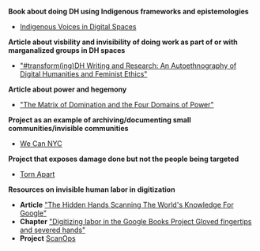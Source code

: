 
**Book about doing DH using Indigenous frameworks and epistemologies**
- [Indigenous Voices in Digital Spaces](https://upcolorado.com/utah-state-university-press/item/6611-indigenous-voices-in-digital-spaces )

**Article about visbility and invisibility of doing work as part of or with marganalized groups in DH spaces** 
- ["#transform(ing)DH Writing and Research: An Autoethnography of Digital Humanities and Feminist Ethics"](http://digitalhumanities.org:8081/dhq/vol/9/2/000209/000209.html)

**Article about power and hegemony** 
- ["The Matrix of Domination and the Four Domains of Power"](https://blackfeminisms.com/matrix/)

**Project as an example of archiving/documenting small communities/invisible communities** 
- [We Can NYC](https://canners.nyc/)
   
**Project that exposes damage done but not the people being targeted**
- [Torn Apart](https://xpmethod.columbia.edu/torn-apart/volume/2/index)
   
**Resources on invisible human labor in digitization**
- **Article** ["The Hidden Hands Scanning The World's Knowledge For Google"](https://www.buzzfeednews.com/article/reyhan/the-hidden-hands-scanning-the-worlds-knowledge-fo)
- **Chapter** ["Digitizing labor in the Google Books Project
Gloved fingertips and severed hands"](https://www.taylorfrancis.com/chapters/edit/10.4324/9780429244599-10/digitizing-labor-google-books-project-andrea-zeffiro)
- **Project** [ScanOps](https://www.andrewnormanwilson.com/ScanOps.html)




